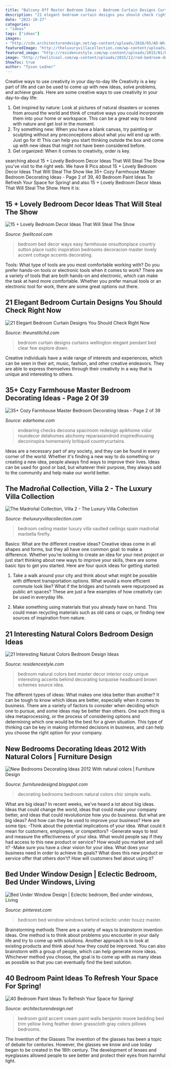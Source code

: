```yaml
---
title: "Balcony Off Master Bedroom Ideas : Bedroom Curtain Designs Curtains Wellington Elegant Pendant Bed Clear Few Explore Down"
description: "21 elegant bedroom curtain designs you should check right now"
date: "2022-10-27"
categories:
- "ideas"
tags: ["ideas"]
images:
- "http://cdn.architecturendesign.net/wp-content/uploads/2016/05/AD-White-And-Gold-Bedroom-Color-26.jpg"
featuredImage: "http://theluxuryvillacollection.com/wp-content/uploads/2014/02/Master-bedroom-with-vaulted-ceiling.jpg"
featured_image: "http://residencestyle.com/wp-content/uploads/2015/01/Unique-White-Natural-Colors-For-Master-Bedroom.jpg"
image: "http://feelitcool.com/wp-content/uploads/2015/12/red-bedroom-decor-idea.jpg"
ShowToc: true
author: "Tyson Ledner"
---
```



Creative ways to use creativity in your day-to-day life
Creativity is a key part of life and can be used to come up with new ideas, solve problems, and achieve goals. Here are some creative ways to use creativity in your day-to-day life:
1. Get inspired by nature: Look at pictures of natural disasters or scenes from around the world and think of creative ways you could incorporate them into your home or workspace. This can be a great way to bond with nature and get lost in the moment.
2. Try something new: When you have a blank canvas, try painting or sculpting without any preconceptions about what you will end up with. Just go for it! This can help you start thinking outside the box and come up with new ideas that might not have been considered before.
3. Get organized: When it comes to creativity, order is key.

	

		
searching about 15 + Lovely Bedroom Decor Ideas That Will Steal The Show you've visit to the right web. We have 8 Pics about 15 + Lovely Bedroom Decor Ideas That Will Steal The Show like 35+ Cozy Farmhouse Master Bedroom Decorating Ideas - Page 2 of 39, 40 Bedroom Paint Ideas To Refresh Your Space for Spring! and also 15 + Lovely Bedroom Decor Ideas That Will Steal The Show. Here it is:
		
    
## 15 + Lovely Bedroom Decor Ideas That Will Steal The Show

<img loading=lazy src="http://feelitcool.com/wp-content/uploads/2015/12/red-bedroom-decor-idea.jpg" onerror="this.onerror=null;this.src='https://tse3.mm.bing.net/th?id=OIP.FIwiP0XzaoSbwBqkEsSCEQHaLH&amp;pid=15.1';" alt="15 + Lovely Bedroom Decor Ideas That Will Steal The Show">

_Source: feelitcool.com_

>bedroom bed decor ways easy farmhouse onsuttonplace country sutton place rustic inspiration bedrooms decoracion master lovely accent cottage accents decorating. 

	

Tools: What type of tools are you most comfortable working with?
Do you prefer hands-on tools or electronic tools when it comes to work? There are a variety of tools that are both hands-on and electronic, which can make the task at hand more comfortable. Whether you prefer manual tools or an electronic tool for work, there are some great options out there.

    
## 21 Elegant Bedroom Curtain Designs You Should Check Right Now

<img loading=lazy src="https://i1.wp.com/www.theunstitchd.com/decor/wp-content/uploads/2019/05/Fabric-bedroom-curtains-designs.jpg?fit=1366%2C1873&amp;ssl=1" onerror="this.onerror=null;this.src='https://tse1.mm.bing.net/th?id=OIP.5-hUvKUHEcjA_3RPlHXcyQHaKJ&amp;pid=15.1';" alt="21 Elegant Bedroom Curtain Designs You Should Check Right Now">

_Source: theunstitchd.com_

>bedroom curtain designs curtains wellington elegant pendant bed clear few explore down. 

	

Creative individuals have a wide range of interests and experiences, which can be seen in their art, music, fashion, and other creative endeavors. They are able to express themselves through their creativity in a way that is unique and interesting to others.

    
## 35+ Cozy Farmhouse Master Bedroom Decorating Ideas - Page 2 Of 39

<img loading=lazy src="https://edarhome.com/wp-content/uploads/2018/05/Cozy-Farmhouse-Master-Bedroom-Decorating-Ideas-24.jpg" onerror="this.onerror=null;this.src='https://tse3.mm.bing.net/th?id=OIP.Ea1A8-aUGfyfNqEL0DhfHwHaJ9&amp;pid=15.1';" alt="35+ Cozy Farmhouse Master Bedroom Decorating Ideas - Page 2 of 39">

_Source: edarhome.com_

>endearing checks decoona spaciroom redesign apikhome vidur roundecor delahomes abchomy reparasiandroid inspiredhousing decorinspira homemainly britiquid countrycurtains. 

	

Ideas are a necessary part of any society, and they can be found in every corner of the world. Whether it's finding a new way to do something or creating a new idea, people always find ways to improve their lives. Ideas can be used for good or bad, but whatever their purpose, they always add to the community and help make our world better.

    
## The Madroñal Collection, Villa 2 - The Luxury Villa Collection

<img loading=lazy src="http://theluxuryvillacollection.com/wp-content/uploads/2014/02/Master-bedroom-with-vaulted-ceiling.jpg" onerror="this.onerror=null;this.src='https://tse1.mm.bing.net/th?id=OIP.5s8vik8hWU0Uq3ulYEovygHaEo&amp;pid=15.1';" alt="The Madroñal Collection, Villa 2 - The Luxury Villa Collection">

_Source: theluxuryvillacollection.com_

>bedroom ceiling master luxury villa vaulted ceilings spain madroñal marbella firefly. 

	

Basics: What are the different creative ideas?
Creative ideas come in all shapes and forms, but they all have one common goal: to make a difference. Whether you’re looking to create an idea for your next project or just start thinking about new ways to improve your skills, there are some basic tips to get you started. Here are four quick ideas for getting started:
1. Take a walk around your city and think about what might be possible with different transportation options. What would a more efficient commute look like? What if the bridges and tunnels were repurposed as public art spaces? These are just a few examples of how creativity can be used in everyday life.

2. Make something using materials that you already have on hand. This could mean recycling materials such as old cans or cups, or finding new sources of inspiration from nature.

    
## 21 Interesting Natural Colors Bedroom Design Ideas

<img loading=lazy src="http://residencestyle.com/wp-content/uploads/2015/01/Unique-White-Natural-Colors-For-Master-Bedroom.jpg" onerror="this.onerror=null;this.src='https://tse2.mm.bing.net/th?id=OIP.CDNJu-hIFNp5odwOCah-1gHaJ3&amp;pid=15.1';" alt="21 Interesting Natural Colors Bedroom Design Ideas">

_Source: residencestyle.com_

>bedroom natural colors bed master decor interior cozy unique interesting accents behind decorating turquoise headboard brown schemes source idea. 

	

The different types of ideas: What makes one idea better than another?
It can be tough to know which ideas are better, especially when it comes to business. There are a variety of factors to consider when deciding which one to pursue, and some ideas may be better than others. One such thing is idea metaprocessing, or the process of considering options and determining which one would be the best for a given situation. This type of thinking can be key in making informed decisions in business, and can help you choose the right option for your company.

    
## New Bedrooms Decorating Ideas 2012 With Natural Colors | Furniture Design

<img loading=lazy src="http://4.bp.blogspot.com/-XmOop4ntVZI/TmrpWiZq8OI/AAAAAAAAG3g/Z5EcdiaJRGQ/s1600/BEDROOM-DECORATING-DESIGN-IDEAS-2012-10.jpg" onerror="this.onerror=null;this.src='https://tse2.mm.bing.net/th?id=OIP.y9USkASAGP4XGykRChlYWwHaJ3&amp;pid=15.1';" alt="New Bedrooms Decorating Ideas 2012 With natural colors | Furniture Design">

_Source: furnituredesignd.blogspot.com_

>decorating bedrooms bedroom natural colors chic simple walls. 

	

What are big ideas?
In recent weeks, we've heard a lot about big ideas. Ideas that could change the world, ideas that could make your company better, and ideas that could revolutionize how you do business. But what are big ideas? And how can they be used to improve your business? Here are some tips: 
-Think about the potential implications of your idea. What could it mean for customers, employees, or competitors? 
-Generate ways to test and measure the effectiveness of your idea. What would people say if they had access to this new product or service? How would you market and sell it? 
-Make sure you have a clear vision for your idea. What does your business need in order to achieve its goals? What does this new product or service offer that others don't? How will customers feel about using it?

    
## Bed Under Window Design | Eclectic Bedroom, Bed Under Windows, Living

<img loading=lazy src="https://i.pinimg.com/originals/d0/3e/d8/d03ed80f48d1e89f3b29c828e51e4715.jpg" onerror="this.onerror=null;this.src='https://tse4.mm.bing.net/th?id=OIP.GqQ3pdHs9LMFR6tQLIA-rAHaJ4&amp;pid=15.1';" alt="Bed Under Window Design | Eclectic bedroom, Bed under windows, Living">

_Source: pinterest.com_

>bedroom bed window windows behind eclectic under houzz master. 

	

Brainstorming methods
There are a variety of ways to brainstorm invention ideas. One method is to think about problems you encounter in your daily life and try to come up with solutions. Another approach is to look at existing products and think about how they could be improved. You can also brainstorm with a group of people, which can help generate more ideas. Whichever method you choose, the goal is to come up with as many ideas as possible so that you can eventually find the best solution.

    
## 40 Bedroom Paint Ideas To Refresh Your Space For Spring!

<img loading=lazy src="http://cdn.architecturendesign.net/wp-content/uploads/2016/05/AD-White-And-Gold-Bedroom-Color-26.jpg" onerror="this.onerror=null;this.src='https://tse1.mm.bing.net/th?id=OIP.OptQhqtaawB7ElGbjcX8mwHaE7&amp;pid=15.1';" alt="40 Bedroom Paint Ideas To Refresh Your Space for Spring!">

_Source: architecturendesign.net_

>bedroom gold accent cream paint walls benjamin moore bedding bed trim yellow living feather down grasscloth gray colors pillows bedrooms. 

	

The Invention of the Glasses
The invention of the glasses has been a topic of debate for centuries. However, the glasses we know and use today began to be created in the 16th century. The development of lenses and eyeglasses allowed people to see better and protect their eyes from harmful light.

